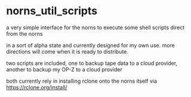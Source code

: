 # norns_util_scripts
a very simple interface for the norns to execute some shell scripts direct from the norns

in a sort of alpha state and currently designed for my own use. more directions will come when it is ready to distribute.


two scripts are included,
one to backup tape data to a cloud provider,
another to backup my OP-Z to a cloud provider

both currently rely in installing rclone onto the norns itself via https://rclone.org/install/
